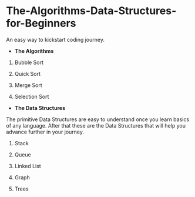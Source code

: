 # The-Algorithms-Data-Structures-for-Beginners
An easy way to kickstart coding journey.

- **The Algorithms**

1. Bubble Sort

2. Quick Sort

3. Merge Sort

4. Selection Sort

  




- **The Data Structures**

 The primitive Data Structures are easy to understand once you learn basics of any language.
 After that these are the Data Structures that will help you advance further in your journey.
 
 1. Stack
 
 2. Queue
 
 3. Linked List
 
 4. Graph
 
 5. Trees
